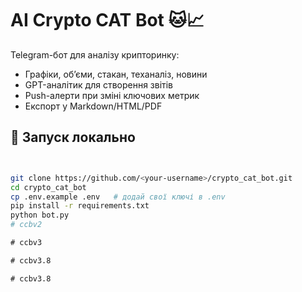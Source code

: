# AI Crypto CAT Bot 🐱📈

Telegram-бот для аналізу крипторинку:
- Графіки, обʼєми, стакан, теханаліз, новини
- GPT-аналітик для створення звітів
- Push-алерти при зміні ключових метрик
- Експорт у Markdown/HTML/PDF

## 🚀 Запуск локально

```bash


git clone https://github.com/<your-username>/crypto_cat_bot.git
cd crypto_cat_bot
cp .env.example .env   # додай свої ключі в .env
pip install -r requirements.txt
python bot.py
#   c c b v 2 
 
 #   c c b v 3 
 
 #   c c b v 3 . 8 
 
 #   c c b v 3 . 8 
 
 

